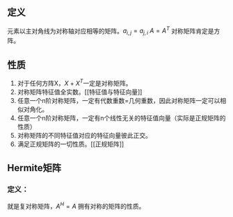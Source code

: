 
## 定义
元素以主对角线为对称轴对应相等的矩阵。$a_{i,j}=a_{j,i}$ $A = A^T$
对称矩阵肯定是方阵。
## 性质
1. 对于任何方阵X，$X+X^T$一定是对称矩阵。
2. 对称矩阵特征值全实数。[[特征值与特征向量]]
3. 任意一个n阶对称矩阵，一定有代数重数=几何重数，因此对称矩阵一定可以相似对角化。
4. 任意一个n阶对称矩阵，一定有n个线性无关的特征值向量（实际是正规矩阵的性质）
5. 对称矩阵的不同特征值对应的特征向量彼此正交。
6. 满足正规矩阵的一切性质。[[正规矩阵]]
##  Hermite矩阵
### 定义：
就是复对称矩阵，$A^H = A$
拥有对称的矩阵的性质。